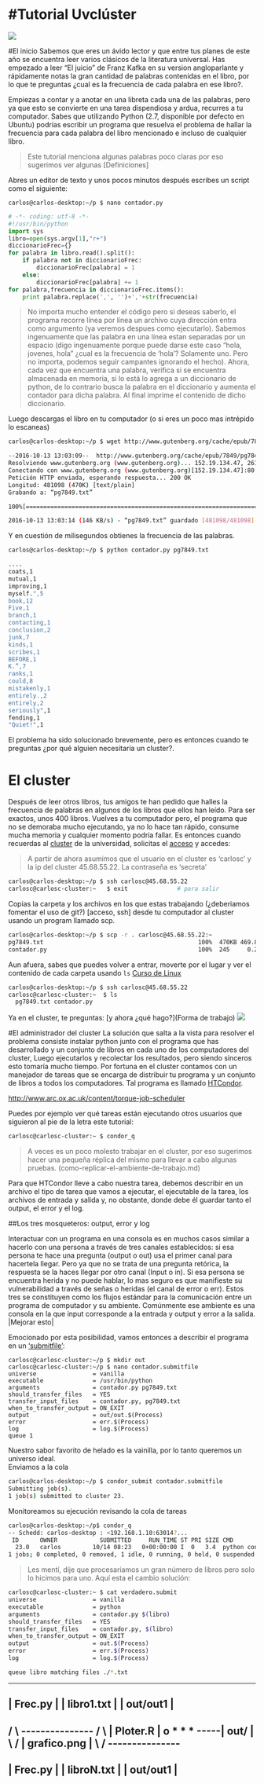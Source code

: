 #Tutorial Uvclúster
=========

![](http://matematicas.univalle.edu.co/~olimpiadasmatematicas/orm_archivos/bannerPanoramica.jpg)

#El inicio
Sabemos que eres un ávido lector y que entre tus planes de este año se encuentra leer varios clásicos de la literatura universal. Has empezado a leer “El juicio” de Franz Kafka en su version angloparlante y rápidamente notas la gran cantidad de palabras contenidas en el libro, por lo que te preguntas ¿cual es la frecuencia de cada palabra en ese libro?.

Empiezas a contar y a anotar en una libreta cada una de las palabras, pero ya que esto se convierte en una tarea dispendiosa y ardua, recurres a tu computador. Sabes que utilizando Python (2.7, disponible por defecto en Ubuntu) podrías escribir un programa que resuelva el problema de hallar la frecuencia para cada palabra del libro mencionado e incluso de cualquier libro. 

> Este tutorial menciona algunas palabras poco claras por eso sugerimos ver algunas [Definiciones]

Abres un editor de texto y unos pocos minutos después escribes un script como el siguiente:

```
carlos@carlos-desktop:~/p $ nano contador.py
```
```python
# -*- coding: utf-8 -*-
#!/usr/bin/python
import sys
libro=open(sys.argv[1],"r+")
diccionarioFrec={}
for palabra in libro.read().split():
    if palabra not in diccionarioFrec:
        diccionarioFrec[palabra] = 1
    else:
        diccionarioFrec[palabra] += 1
for palabra,frecuencia in diccionarioFrec.items():
    print palabra.replace(',', '')+','+str(frecuencia)
```
> No importa mucho entender el código pero si deseas saberlo, el programa recorre línea por línea un archivo cuya dirección entra como argumento (ya veremos despues como ejecutarlo). Sabemos ingenuamente que las palabra en una línea estan separadas por un espacio (digo ingenuamente porque puede darse este caso “hola, jovenes, hola” ¿cual es la frecuencia de ‘hola’? Solamente uno. Pero no importa, podemos seguir campantes ignorando el hecho). Ahora, cada vez que encuentra una palabra, verifica si se encuentra almacenada en memoria, si lo está lo agrega a un diccionario de python, de lo contrario busca la palabra en el diccionario y aumenta el contador para dicha palabra. Al final imprime el contenido de dicho diccionario.

Luego descargas el libro en tu computador (o si eres un poco mas intrépido lo escaneas)

```bash
carlos@carlos-desktop:~/p $ wget http://www.gutenberg.org/cache/epub/7849/pg7849.txt
```
```bash
--2016-10-13 13:03:09--  http://www.gutenberg.org/cache/epub/7849/pg7849.txt
Resolviendo www.gutenberg.org (www.gutenberg.org)... 152.19.134.47, 2610:28:3090:3000:0:bad:cafe:47
Conectando con www.gutenberg.org (www.gutenberg.org)[152.19.134.47]:80... conectado.
Petición HTTP enviada, esperando respuesta... 200 OK
Longitud: 481098 (470K) [text/plain]
Grabando a: “pg7849.txt”

100%[===============================================================================================================================================>] 481.098      146KB/s   en 3,2s   

2016-10-13 13:03:14 (146 KB/s) - “pg7849.txt” guardado [481098/481098]
```

Y en cuestión de milisegundos obtienes la frecuencia de las palabras.

```bash
carlos@carlos-desktop:~/p $ python contador.py pg7849.txt
```
```bash
....
coats,1
mutual,1
improving,1
myself.",5
book,12
Five,1
branch,1
contacting,1
conclusion,2
junk,7
kinds,1
scribes,1
BEFORE,1
K.”,7
ranks,1
could,8
mistakenly,1
entirely.,2
entirely,2
seriously",1
fending,1
"Quiet!",1
```

El problema ha sido solucionado brevemente, pero es entonces cuando te preguntas ¿por qué alguien necesitaría un cluster?.

# El cluster
Después de leer otros libros, tus amigos te han pedido que halles la frecuencia de palabras en algunos de los libros que ellos han leído. Para ser exactos, unos 400 libros. Vuelves a tu computador pero, el programa que no se demoraba mucho ejecutando, ya no lo hace tan rápido, consume mucha memoria y cualquier momento podría fallar. Es entonces cuando recuerdas al [cluster](introducción) de la universidad, solicitas el [acceso](acceso) y accedes:

> A partir de ahora asumimos que el usuario en el cluster es ‘carlosc’ y la ip del cluster 45.68.55.22. La contraseña es ‘secreta’

```bash
carlos@carlos-desktop:~/p $ ssh carlosc@45.68.55.22
carlosc@carlosc-cluster:~   $ exit              # para salir
```

Copias la carpeta y los archivos en los que estas trabajando (¿deberiamos fomentar el uso de git?) [acceso, ssh] desde tu computador al cluster usando un program llamado scp.

```bash
carlos@carlos-desktop:~/p $ scp -r . carlosc@45.68.55.22:~
pg7849.txt                                            100%  470KB 469.8KB/s   00:00    
contador.py                                           100%  245     0.2KB/s       00:00
```

Aun afuera, sabes que puedes volver a entrar, moverte por el lugar y ver el contenido de cada carpeta usando `ls` [Curso de Linux]()

```bash
carlos@carlos-desktop:~/p $ ssh carlosc@45.68.55.22
carlosc@carlosc-cluster:~  $ ls
  pg7849.txt contador.py
```

Ya en el cluster, te preguntas: [y ahora ¿qué hago?](Forma de trabajo)
![](http://www.dailyfailcentral.com/sites/default/files/fail/aD3P7eN_700b.jpg)

#El administrador del cluster
La solución que salta a la vista para resolver el problema consiste instalar python junto con el  programa que has desarrollado y un conjunto de libros en cada uno de los computadores del cluster, Luego ejecutarlos y recolectar los resultados, pero siendo sinceros esto tomaría mucho tiempo. Por fortuna en el cluster contamos con un manejador de tareas que se encarga de distribuir tu programa y un conjunto de libros a todos los computadores. Tal programa es llamado [HTCondor](...).

http://www.arc.ox.ac.uk/content/torque-job-scheduler

Puedes por ejemplo ver qué tareas están ejecutando otros usuarios que siguieron al pie de la letra este tutorial:

```bash
carlosc@carlosc-cluster:~ $ condor_q
```

> A veces es un poco molesto trabajar en el cluster, por eso sugerimos hacer una pequeña réplica del mismo para llevar a cabo algunas pruebas. (como-replicar-el-ambiente-de-trabajo.md)

Para que HTCondor lleve a cabo nuestra tarea, debemos describir en un archivo el tipo de tarea que vamos a ejecutar, el ejecutable de la tarea, los archivos de entrada y salida y, no obstante, donde debe él guardar tanto el output, el error y el log. 


##Los tres mosqueteros: output, error y log

Interactuar con un programa en una consola es en muchos casos similar a hacerlo con una persona a través de tres canales establecidos: si esa persona te hace una pregunta (output o out) usa el primer canal para hacertela llegar. Pero ya que no se trata de una pregunta retórica, la respuesta se la haces llegar por otro canal (Input o in). Si esa persona se encuentra herida y no puede hablar, lo mas seguro es que manifieste su vulnerabilidad a través de señas o heridas (el canal de error o err). Estos tres se constituyen como los flujos estándar para la comunicación entre un programa de computador y su ambiente. Comúnmente ese ambiente es una consola en la que input corresponde a la entrada y output y error a la salida. |Mejorar esto| 

Emocionado por esta posibilidad, vamos entonces a describir el programa en un [‘submitfile’](HTCondor-Submitfiles): 

```
carlosc@carlosc-cluster:~/p $ mkdir out
carlosc@carlosc-cluster:~/p $ nano contador.submitfile
universe                = vanilla
executable              = /usr/bin/python
arguments               = contador.py pg7849.txt
should_transfer_files   = YES
transfer_input_files    = contador.py, pg7849.txt
when_to_transfer_output = ON_EXIT
output                  = out/out.$(Process)
error                   = err.$(Process)
log                     = log.$(Process)
queue 1
```

Nuestro sabor favorito de helado es la vainilla, por lo tanto queremos un universo ideal.  
Enviamos a la cola

```bash
carlos@carlos-desktop:~/p $ condor_submit contador.submitfile
Submitting job(s).
1 job(s) submitted to cluster 23.
```

Monitoreamos su ejecución revisando la cola de tareas

```bash
carlos@carlos-desktop:~/p$ condor_q
-- Schedd: carlos-desktop : <192.168.1.10:63014?...
 ID      OWNER            SUBMITTED     RUN_TIME ST PRI SIZE CMD               
  23.0   carlos         10/14 08:23   0+00:00:00 I  0   3.4  python contador.py
1 jobs; 0 completed, 0 removed, 1 idle, 0 running, 0 held, 0 suspended
```

> Les mentí, dije que procesariamos un gran número de libros pero solo lo hicimos para uno. Aquí esta el cambio solución:

```bash
carlosc@carlosc-cluster:~ $ cat verdadero.submit
universe                = vanilla
executable              = python
arguments               = contador.py $(libro)
should_transfer_files   = YES
transfer_input_files    = contador.py, $(libro)
when_to_transfer_output = ON_EXIT
output                  = out.$(Process)
error                   = err.$(Process)
log                     = log.$(Process)

queue libro matching files ./*.txt
```

   --------------
   |   Frec.py  | 
   | libro1.txt |
   |  out/out1  |
   --------------
  /              \      ---------------
 /                \     |  Ploter.R   |
o       * * *      -----|    out/     |
 \                /     | grafico.png |
  \              /      ---------------
   --------------
   |   Frec.py  | 
   | libroN.txt |
   |  out/out1  |
   --------------

